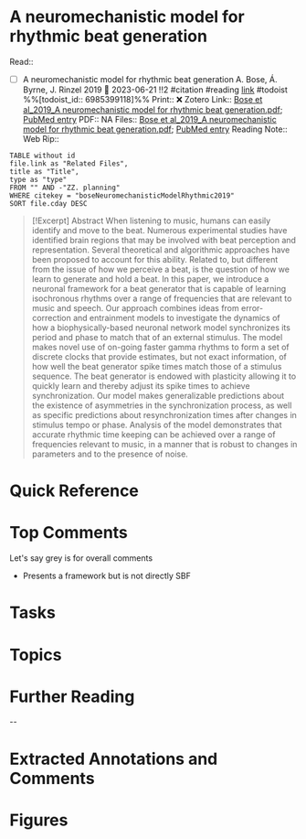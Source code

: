 

# A neuromechanistic model for rhythmic beat generation
Read:: 
- [ ] A neuromechanistic model for rhythmic beat generation A. Bose, Á. Byrne, J. Rinzel 2019 🛫 2023-06-21 !!2 #citation #reading [link](https://todoist.com/showTask?id=6985399118) #todoist %%[todoist_id:: 6985399118]%%
Print::  ❌
Zotero Link:: [Bose et al_2019_A neuromechanistic model for rhythmic beat generation.pdf](zotero://open-pdf/library/items/X7I95562); [PubMed entry]()
PDF:: NA
Files:: [Bose et al_2019_A neuromechanistic model for rhythmic beat generation.pdf](file:///C:%5CUsers%5Cmichaelt%5CInsync%5Cm@tarlton.info%5CGoogle%20Drive%5C06.%20Zotero%5Cstorage_new%5CPLoS%20computational%20biology_2019%5CBose%20et%20al_2019_A%20neuromechanistic%20model%20for%20rhythmic%20beat%20generation.pdf); [PubMed entry](file:///)
Reading Note:: 
Web Rip:: 

```dataview
TABLE without id
file.link as "Related Files",
title as "Title",
type as "type"
FROM "" AND -"ZZ. planning"
WHERE citekey = "boseNeuromechanisticModelRhythmic2019" 
SORT file.cday DESC
```


> [!Excerpt] Abstract
> When listening to music, humans can easily identify and move to the beat. Numerous experimental studies have identified brain regions that may be involved with beat perception and representation. Several theoretical and algorithmic approaches have been proposed to account for this ability. Related to, but different from the issue of how we perceive a beat, is the question of how we learn to generate and hold a beat. In this paper, we introduce a neuronal framework for a beat generator that is capable of learning isochronous rhythms over a range of frequencies that are relevant to music and speech. Our approach combines ideas from error-correction and entrainment models to investigate the dynamics of how a biophysically-based neuronal network model synchronizes its period and phase to match that of an external stimulus. The model makes novel use of on-going faster gamma rhythms to form a set of discrete clocks that provide estimates, but not exact information, of how well the beat generator spike times match those of a stimulus sequence. The beat generator is endowed with plasticity allowing it to quickly learn and thereby adjust its spike times to achieve synchronization. Our model makes generalizable predictions about the existence of asymmetries in the synchronization process, as well as specific predictions about resynchronization times after changes in stimulus tempo or phase. Analysis of the model demonstrates that accurate rhythmic time keeping can be achieved over a range of frequencies relevant to music, in a manner that is robust to changes in parameters and to the presence of noise.


# Quick Reference

# Top Comments

Let's say grey is for overall comments
- Presents a framework but is not directly SBF

# Tasks

# Topics


# Further Reading 
 

--
# Extracted Annotations and Comments


# Figures